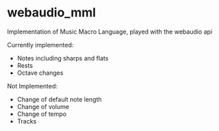 webaudio_mml
============

Implementation of Music Macro Language, played with the webaudio api


Currently implemented:  
* Notes including sharps and flats  
* Rests  
* Octave changes  

Not Implemented:  
* Change of default note length  
* Change of volume  
* Change of tempo  
* Tracks  